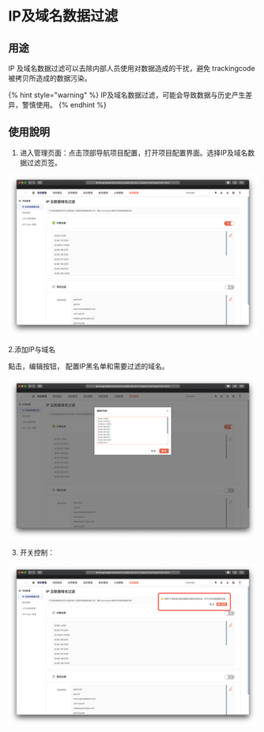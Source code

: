 # IP及域名数据过滤

## 用途

IP 及域名数据过滤可以去除内部人员使用对数据造成的干扰，避免 trackingcode 被拷贝所造成的数据污染。

{% hint style="warning" %}
IP及域名数据过滤，可能会导致数据与历史产生差异，警慎使用。
{% endhint %}

## **使用說明**

1. 进入管理页面：   ​点击顶部导航项目配置，打开项目配置界面。选择IP及域名数据过滤页签。

![](../../../.gitbook/assets/ying-mu-jie-tu-20200418-xia-wu-3.17.43.png)



2.添加IP与域名

點击，编辑按钮， 配置IP黑名单和需要过滤的域名。

![](../../../.gitbook/assets/ying-mu-jie-tu-20200418-xia-wu-3.18.09.png)

3. 开关控制：

![](../../../.gitbook/assets/ying-mu-jie-tu-20200418-xia-wu-3.26.02%20%281%29.png)







